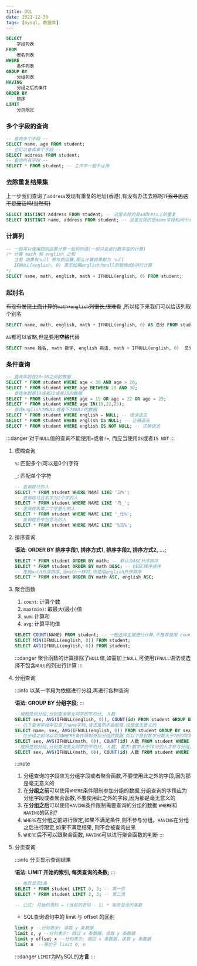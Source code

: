 ```yaml
---
title: DQL
date: 2021-12-30
tags: [mysql, 数据库]
---
```



```sql
SELECT
	字段列表
FROM
	表名列表
WHERE
	条件列表
GROUP BY
	分组列表
HAVING
	分组之后的条件
ORDER BY
	排序
LIMIT
	分页限定
```

###  多个字段的查询

```sql
-- 查询多个字段 --
SELECT name, age FROM student;
-- 也可以查询单个字段 --
SELECT address FROM student;
-- 查询所有字段 --
SELECT * FROM student; -- 工作中一般不让用
```

###  去除重复结果集

上一步我们查询了`address`发现有重复的地址(香港),有没有办法去除呢?~~(我寻思这不是废话吗!当然有)~~

```sql
SELECT DISTINCT address FROM student; -- 这里去除的是address上的重复
SELECT DISTINCT name, address FROM student; -- 这里去除的是name字段和address字段同时相同时的重复
```

###  计算列

```sql
-- 一般可以使用四则运算计算一些列的值(一般只会进行数字型的计算)
/* 计算 math 和 english 之和
   注意 如果有null 参与的运算,那么计算结果都为 null
   IFNULL(english, 0) 表示如果english为null则替换成0进行计算
*/
SELECT name, math, english, math + IFNULL(english, 0) FROM student;
```

###  起别名

~~有没有发现上面计算的`math+english`列很长,很难看~~ ,所以接下来我们可以给该列取个别名

```sql
SELECT name, math, english, math + IFNULL(english, 0) AS 总分 FROM student; -- AS 总分
```

`AS`都可以省略,但是要用**空格**代替

```sql
SELECT name 姓名, math 数学, english 英语, math + IFNULL(english, 0)  总分 FROM student; -- 空格代替AS
```

###  条件查询

```sql
-- 查询年龄在20~30之间的数据
SELECT * FROM student WHERE age < 30 AND age > 20;
SELECT * FROM student WHERE age BETWEEN 20 AND 30;
-- 查询年龄是19或者22或者25的数据
SELECT * FROM student WHERE age = 19 OR age = 22 OR age = 25;
SELECT * FROM student WHERE age IN(19,22,25);
-- 查询english为NULL或者不为NULL的数据
SELECT * FROM student WHERE english = NULL; -- 错误语法
SELECT * FROM student WHERE english IS NULL; -- 正确语法
SELECT * FROM student WHERE english IS NOT NULL; -- 正确语法
```
:::danger
对于`NULL`值的查询不能使用`=`或者`!=`, 而应当使用`IS`或者`IS NOT`
:::
1. 模糊查询
   
	`%`: 匹配多个(可以是0个)字符

	`_`: 匹配单个字符

	```sql
	-- 查询姓马的人
	SELECT * FROM student WHERE NAME LIKE '马%';
	-- 查询姓马且名字为2个字的人
	SELECT * FROM student WHERE NAME LIKE '马_';
	-- 查询姓名第二个字是化的人
	SELECT * FROM student WHERE NAME LIKE '_化%';
	-- 查询姓名中包含马的人
	SELECT * FROM student WHERE NAME LIKE '%马%';
	```

2. 排序查询

	**语法: ORDER BY 排序字段1, 排序方式1, 排序字段2, 排序方式2, ...;**

	```sql
	SELECT * FROM student ORDER BY math; -- 默认为ASC升序排序
	SELECT * FROM student ORDER BY math DESC; -- DESC降序排序
	-- 先按math升序排序,当math一样时,则使用english升序排序
	SELECT * FROM student ORDER BY math ASC, english ASC; 
	```

3. 聚合函数

   1. `count`: 计算个数
   2. `max(min)`: 取最大(最小)值
   3. `sum`: 计算和
   4. `avg`: 计算平均值

	```sql
	SELECT COUNT(NAME) FROM student; -- 一般选择主键进行计算,不推荐使用 count(*)
	SELECT MIN(IFNULL(english, 0)) FROM student;
	SELECT AVG(IFNULL(english, 0)) FROM student;
	```

	:::danger
	聚合函数的计算排除了`NULL`值,如需加上`NULL`,可使用`IFNULL`语法或选择不包含`NULL`的列进行计算
	:::

4. 分组查询

	:::info
	以某一字段为依据进行分组,再进行各种查询

	**语法: GROUP BY 分组字段;**
	:::

	```sql title="分组查询"
	--按照性别分组,分别查询男女同学的平均分, 人数
	SELECT sex, AVG(IFNULL(english, 0)), COUNT(id) FROM student GROUP BY sex;
	-- 以下查询字段中包含了name字段,语法虽然不会报错,但是是无意义的
	SELECT name, sex, AVG(IFNULL(english, 0)) FROM student GROUP BY sex;
	-- 在分组之前可以添加WHERE条件限制参加分组的数据,如以下是仅数学分数大于70的同学才能参加分组
	SELECT sex, AVG(IFNULL(math, 0)), COUNT(id) 人数 FROM student WHERE math > 70 GROUP BY sex;
	--按照性别分组,分别查询男女同学的平均分, 人数, 要求:数学大于70分的人才参与分组,分组之后人数应大于2人
	SELECT sex, AVG(IFNULL(math, 0)), COUNT(id) 人数 FROM student WHERE math > 70 GROUP BY sex HAVING 人数 > 2;
	```
	:::note
	1. 分组查询的字段应为分组字段或者聚合函数,不要使用此之外的字段,因为那是毫无意义的
	2. 在**分组之前**可以使用`WHERE`条件限制参加分组的数据,分组查询的字段应为分组字段或者聚合函数,不要使用此之外的字段,因为那是毫无意义的
	3. 在**分组之后**可以使用`HAVING`条件限制需要查询的分组的数据
	`WHERE`和`HAVING`的区别?
	1. `WHERE`在分组之前进行限定,如果不满足条件,则不参与分组。`HAVING`在分组之后进行限定,如果不满足结果, 则不会被查询出来
	2. `WHERE`后不可以跟聚合函数, `HAVING`可以进行聚合函数的判断
	:::

5. 分页查询

	:::info
	分页显示查询结果

	**语法: LIMIT 开始的索引, 每页查询的条数;**
	:::

	```sql
	-- 每页显示3条
	SELECT * FROM student LIMIT 0, 3; -- 第一页
	SELECT * FROM student LIMIT 3, 3; -- 第二页

	-- 公式: 开始的页码 = (当前的页码 - 1) * 每页显示的条数
	```
	
	+ SQL查询语句中的 limit 与 offset 的区别

	```sql
	limit y --分句表示: 读取 y 条数据
	limit x, y --分句表示: 跳过 x 条数据，读取 y 条数据
	limit y offset x --分句表示: 跳过 x 条数据，读取 y 条数据
	limit n  --等价于 limit 0, n
	```

	:::danger
	`LIMIT`为MySQL的**方言**
	:::
